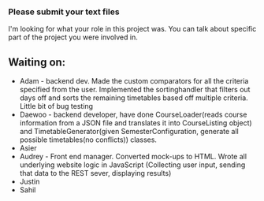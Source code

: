 ### Please submit your text files

I'm looking for what your role in this project was.  You can talk about specific part of the project you were involved in.

## Waiting on:

  * Adam - backend dev. Made the custom comparators for all the criteria specified from the user. Implemented the sortinghandler that filters out days off and sorts the remaining timetables based off multiple criteria. Little bit of bug testing
  * Daewoo - backend developer, have done CourseLoader(reads course information from a JSON file and translates it into CourseListing object) and TimetableGenerator(given SemesterConfiguration, generate all possible timetables(no conflicts)) classes.
  * Asier
  * Audrey - Front end manager. Converted mock-ups to HTML. Wrote all underlying website logic in JavaScript (Collecting user input, sending that data to the REST sever, displaying results)
  * Justin
  * Sahil
